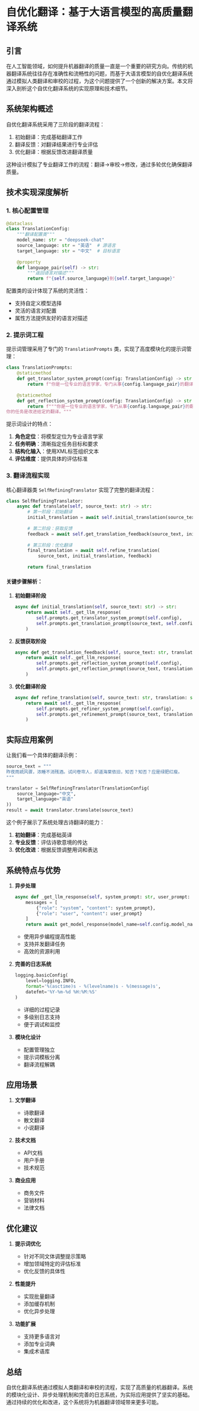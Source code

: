 # 自优化翻译：基于大语言模型的高质量翻译系统

## 引言

在人工智能领域，如何提升机器翻译的质量一直是一个重要的研究方向。传统的机器翻译系统往往存在准确性和流畅性的问题，而基于大语言模型的自优化翻译系统通过模拟人类翻译和审校的过程，为这个问题提供了一个创新的解决方案。本文将深入剖析这个自优化翻译系统的实现原理和技术细节。

## 系统架构概述

自优化翻译系统采用了三阶段的翻译流程：
1. 初始翻译：完成基础翻译工作
2. 翻译反馈：对翻译结果进行专业评估
3. 优化翻译：根据反馈改进翻译质量

这种设计模拟了专业翻译工作的流程：翻译→审校→修改，通过多轮优化确保翻译质量。

## 技术实现深度解析

### 1. 核心配置管理

```python
@dataclass
class TranslationConfig:
    """翻译配置类"""
    model_name: str = "deepseek-chat"
    source_language: str = "英语"  # 源语言
    target_language: str = "中文"  # 目标语言
    
    @property
    def language_pair(self) -> str:
        """返回语言对描述"""
        return f"{self.source_language}到{self.target_language}"
```

配置类的设计体现了系统的灵活性：
- 支持自定义模型选择
- 灵活的语言对配置
- 属性方法提供友好的语言对描述

### 2. 提示词工程

提示词管理采用了专门的 `TranslationPrompts` 类，实现了高度模块化的提示词管理：

```python
class TranslationPrompts:
    @staticmethod
    def get_translator_system_prompt(config: TranslationConfig) -> str:
        return f"你是一位专业的语言学家，专门从事{config.language_pair}的翻译工作。"
    
    @staticmethod
    def get_reflection_system_prompt(config: TranslationConfig) -> str:
        return f"""你是一位专业的语言学家，专门从事{config.language_pair}的翻译工作。\
你的任务是改进给定的翻译。"""
```

提示词设计的特点：
1. **角色定位**：将模型定位为专业语言学家
2. **任务明确**：清晰指定任务目标和要求
3. **结构化输入**：使用XML标签组织文本
4. **评估维度**：提供具体的评估标准

### 3. 翻译流程实现

核心翻译器类 `SelfRefiningTranslator` 实现了完整的翻译流程：

```python
class SelfRefiningTranslator:
    async def translate(self, source_text: str) -> str:
        # 第一阶段：初始翻译
        initial_translation = await self.initial_translation(source_text)
        
        # 第二阶段：获取反馈
        feedback = await self.get_translation_feedback(source_text, initial_translation)
        
        # 第三阶段：优化翻译
        final_translation = await self.refine_translation(
            source_text, initial_translation, feedback)
        
        return final_translation
```

#### 关键步骤解析：

1. **初始翻译阶段**
   ```python
   async def initial_translation(self, source_text: str) -> str:
       return await self._get_llm_response(
           self.prompts.get_translator_system_prompt(self.config),
           self.prompts.get_translation_prompt(source_text, self.config)
       )
   ```

2. **反馈获取阶段**
   ```python
   async def get_translation_feedback(self, source_text: str, translation: str) -> str:
       return await self._get_llm_response(
           self.prompts.get_reflection_system_prompt(self.config),
           self.prompts.get_reflection_prompt(source_text, translation, self.config)
       )
   ```

3. **优化翻译阶段**
   ```python
   async def refine_translation(self, source_text: str, translation: str, feedback: str) -> str:
       return await self._get_llm_response(
           self.prompts.get_refiner_system_prompt(self.config),
           self.prompts.get_refinement_prompt(source_text, translation, feedback, self.config)
       )
   ```

## 实际应用案例

让我们看一个具体的翻译示例：

```python
source_text = """
昨夜雨疏风骤，浓睡不消残酒。试问卷帘人，却道海棠依旧，知否？知否？应是绿肥红瘦。
"""

translator = SelfRefiningTranslator(TranslationConfig(
    source_language="中文",
    target_language="英语"
))
result = await translator.translate(source_text)
```

这个例子展示了系统处理古诗翻译的能力：

1. **初始翻译**：完成基础英译
2. **专业反馈**：评估诗歌意境的传达
3. **优化改进**：根据反馈调整用词和表达

## 系统特点与优势

1. **异步处理**
   ```python
   async def _get_llm_response(self, system_prompt: str, user_prompt: str) -> str:
       messages = [
           {"role": "system", "content": system_prompt},
           {"role": "user", "content": user_prompt}
       ]
       return await get_model_response(model_name=self.config.model_name, messages=messages)
   ```
   - 使用异步编程提高性能
   - 支持并发翻译任务
   - 高效的资源利用

2. **完善的日志系统**
   ```python
   logging.basicConfig(
       level=logging.INFO,
       format='%(asctime)s - %(levelname)s - %(message)s',
       datefmt='%Y-%m-%d %H:%M:%S'
   )
   ```
   - 详细的过程记录
   - 多级别日志支持
   - 便于调试和监控

3. **模块化设计**
   - 配置管理独立
   - 提示词模板分离
   - 翻译流程解耦

## 应用场景

1. **文学翻译**
   - 诗歌翻译
   - 散文翻译
   - 小说翻译

2. **技术文档**
   - API文档
   - 用户手册
   - 技术规范

3. **商业应用**
   - 商务文件
   - 营销材料
   - 法律文档

## 优化建议

1. **提示词优化**
   - 针对不同文体调整提示策略
   - 增加领域特定的评估标准
   - 优化反馈的具体性

2. **性能提升**
   - 实现批量翻译
   - 添加缓存机制
   - 优化异步处理

3. **功能扩展**
   - 支持更多语言对
   - 添加专业词典
   - 集成术语库

## 总结

自优化翻译系统通过模拟人类翻译和审校的流程，实现了高质量的机器翻译。系统的模块化设计、异步处理机制和完善的日志系统，为实际应用提供了坚实的基础。通过持续的优化和改进，这个系统将为机器翻译领域带来更多可能。 
